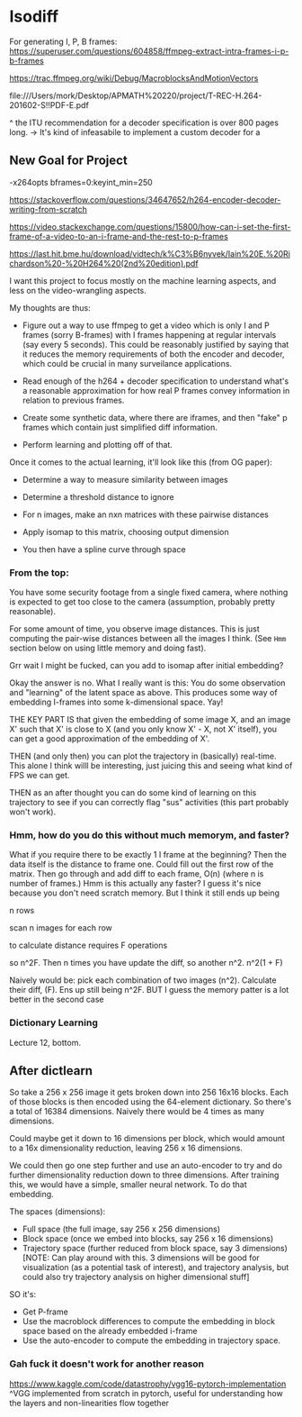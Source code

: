 # Isodiff

For generating I, P, B frames:
https://superuser.com/questions/604858/ffmpeg-extract-intra-frames-i-p-b-frames

https://trac.ffmpeg.org/wiki/Debug/MacroblocksAndMotionVectors

file:///Users/mork/Desktop/APMATH%20220/project/T-REC-H.264-201602-S!!PDF-E.pdf

^ the ITU recommendation for a decoder specification is over 800 pages long.
-> It's kind of infeasabile to implement a custom decoder for a

## New Goal for Project

-x264opts bframes=0:keyint_min=250

https://stackoverflow.com/questions/34647652/h264-encoder-decoder-writing-from-scratch

https://video.stackexchange.com/questions/15800/how-can-i-set-the-first-frame-of-a-video-to-an-i-frame-and-the-rest-to-p-frames

https://last.hit.bme.hu/download/vidtech/k%C3%B6nyvek/Iain%20E.%20Richardson%20-%20H264%20(2nd%20edition).pdf

I want this project to focus mostly on the machine learning aspects, and less on the video-wrangling aspects.

My thoughts are thus:

- Figure out a way to use ffmpeg to get a video which is only I and P frames (sorry B-frames) with I frames happening at regular intervals (say every 5 seconds). This could be reasonably justified by saying that it reduces the memory requirements of both the encoder and decoder, which could be crucial in many surveilance applications.

- Read enough of the h264 + decoder specification to understand what's a reasonable approximation for how real P frames convey information in relation to previous frames.

- Create some synthetic data, where there are iframes, and then "fake" p frames which contain just simplified diff information.

- Perform learning and plotting off of that.

Once it comes to the actual learning, it'll look like this (from OG paper):

- Determine a way to measure similarity between images

- Determine a threshold distance to ignore

- For n images, make an nxn matrices with these pairwise distances

- Apply isomap to this matrix, choosing output dimension

- You then have a spline curve through space

### From the top:

You have some security footage from a single fixed camera, where nothing is expected to get too close to the camera (assumption, probably pretty reasonable).

For some amount of time, you observe image distances. This is just computing the pair-wise distances between all the images I think. (See `Hmm` section below on using little memory and doing fast).

Grr wait I might be fucked, can you add to isomap after initial embedding?

Okay the answer is no. What I really want is this: You do some observation and "learning" of the latent space as above. This produces some way of embedding I-frames into some k-dimensional space. Yay!

THE KEY PART IS that given the embedding of some image X, and an image X' such that X' is close to X (and you only know X' - X, not X' itself), you can get a good approximation of the embedding of X'.

THEN (and only then) you can plot the trajectory in (basically) real-time. This alone I think willl be interesting, just juicing this and seeing what kind of FPS we can get.

THEN as an after thought you can do some kind of learning on this trajectory to see if you can correctly flag "sus" activities (this part probably won't work).

### Hmm, how do you do this without much memorym, and faster?

What if you require there to be exactly 1 I frame at the beginning? Then the data itself is the distance to frame one. Could fill out the first row of the matrix. Then go through and add diff to each frame, O(n) (where n is number of frames.) Hmm is this actually any faster? I guess it's nice because you don't need scratch memory. But I think it still ends up being

n rows

scan n images for each row

to calculate distance requires F operations

so n^2F. Then n times you have update the diff, so another n^2. n^2(1 + F)

Naively would be: pick each combination of two images (n^2). Calculate their diff, (F). Ens up still being n^2F. BUT I guess the memory patter is a lot better in the second case

### Dictionary Learning

Lecture 12, bottom.

## After dictlearn

So take a 256 x 256 image
it gets broken down into 256 16x16 blocks. Each of those blocks is then encoded using the 64-element dictionary. So there's a total of 16384 dimensions. Naively there would be 4 times as many dimensions.

Could maybe get it down to 16 dimensions per block, which would amount to a 16x dimensionality reduction, leaving 256 x 16 dimensions.

We could then go one step further and use an auto-encoder to try and do further dimensionality reduction down to three dimensions. After training this, we would have a simple, smaller neural network. To do that embedding.

The spaces (dimensions):

- Full space (the full image, say 256 x 256 dimensions)
- Block space (once we embed into blocks, say 256 x 16 dimensions)
- Trajectory space (further reduced from block space, say 3 dimensions) [NOTE: Can play around with this. 3 dimensions will be good for visualization (as a potential task of interest), and trajectory analysis, but could also try trajectory analysis on higher dimensional stuff]

SO it's:

- Get P-frame
- Use the macroblock differences to compute the embedding in block space based on the already embedded i-frame
- Use the auto-encoder to compute the embedding in trajectory space.

### Gah fuck it doesn't work for another reason

https://www.kaggle.com/code/datastrophy/vgg16-pytorch-implementation
^VGG implemented from scratch in pytorch, useful for understanding how the layers and non-linearities flow together
